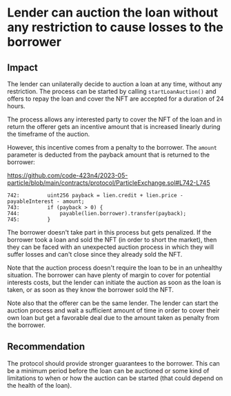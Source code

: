 # Lender can auction the loan without any restriction to cause losses to the borrower

## Impact

The lender can unilaterally decide to auction a loan at any time, without any restriction. The process can be started by calling `startLoanAuction()` and offers to repay the loan and cover the NFT are accepted for a duration of 24 hours.

The process allows any interested party to cover the NFT of the loan and in return the offerer gets an incentive amount that is increased linearly during the timeframe of the auction.

However, this incentive comes from a penalty to the borrower. The `amount` parameter is deducted from the payback amount that is returned to the borrower:

https://github.com/code-423n4/2023-05-particle/blob/main/contracts/protocol/ParticleExchange.sol#L742-L745

```solidity
742:         uint256 payback = lien.credit + lien.price - payableInterest - amount;
743:         if (payback > 0) {
744:             payable(lien.borrower).transfer(payback);
745:         }
```

The borrower doesn't take part in this process but gets penalized. If the borrower took a loan and sold the NFT (in order to short the market), then they can be faced with an unexpected auction process in which they will suffer losses and can't close since they already sold the NFT. 

Note that the auction process doesn't require the loan to be in an unhealthy situation. The borrower can have plenty of margin to cover for potential interests costs, but the lender can initiate the auction as soon as the loan is taken, or as soon as they know the borrower sold the NFT. 

Note also that the offerer can be the same lender. The lender can start the auction process and wait a sufficient amount of time in order to cover their own loan but get a favorable deal due to the amount taken as penalty from the borrower.

## Recommendation

The protocol should provide stronger guarantees to the borrower. This can be a minimum period before the loan can be auctioned or some kind of limitations to when or how the auction can be started (that could depend on the health of the loan).
